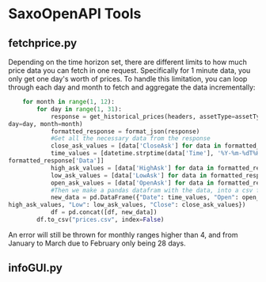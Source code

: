 # SaxoOpenAPI Tools

## fetchprice.py 
Depending on the time horizon set, there are different limits to how much price data you can fetch in 
one request. Specifically for 1 minute data, you only get one day's worth of prices. To handle this 
limitation, you can loop through each day and month to fetch and aggregate the data incrementally:

```python
    for month in range(1, 12):
        for day in range(1, 31):
            response = get_historical_prices(headers, assetType=assetType, uic=uic, period=period, 
day=day, month=month)
            formatted_response = format_json(response)
            #Get all the necessary data from the response
            close_ask_values = [data['CloseAsk'] for data in formatted_response['Data']]
            time_values = [datetime.strptime(data['Time'], '%Y-%m-%dT%H:%M:%S.%fZ') for data in 
formatted_response['Data']]
            high_ask_values = [data['HighAsk'] for data in formatted_response['Data']]
            low_ask_values = [data['LowAsk'] for data in formatted_response['Data']]
            open_ask_values = [data['OpenAsk'] for data in formatted_response['Data']]
            #Then we make a pandas datafram with the data, into a csv file
            new_data = pd.DataFrame({"Date": time_values, "Open": open_ask_values, "High": 
high_ask_values, "Low": low_ask_values, "Close": close_ask_values})
            df = pd.concat([df, new_data])
        df.to_csv("prices.csv", index=False)
```
An error will still be thrown for monthly ranges higher than 4, and from January to March due to 
February only being 28 days. 

## infoGUI.py


